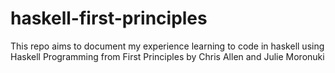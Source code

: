 # haskell-first-principles

This repo aims to document my experience learning to code in haskell using Haskell Programming from First Principles by Chris Allen and Julie Moronuki
